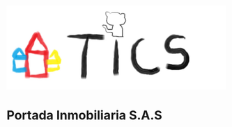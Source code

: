 ![Portada Inmobiliaria S.A.S](https://raw.githubusercontent.com/PORTADA-INMOBILIARIA-SAS/.github/cb4ab678d9b29e3994bee884a89ba2d58d3944ea/images/tics-github.jpeg)

# Portada Inmobiliaria S.A.S
